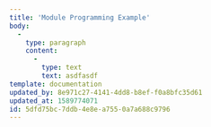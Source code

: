 ```yaml
---
title: 'Module Programming Example'
body:
  -
    type: paragraph
    content:
      -
        type: text
        text: asdfasdf
template: documentation
updated_by: 8e971c27-4141-4dd8-b8ef-f0a8bfc35d61
updated_at: 1589774071
id: 5dfd75bc-7ddb-4e8e-a755-0a7a688c9796
---
```

